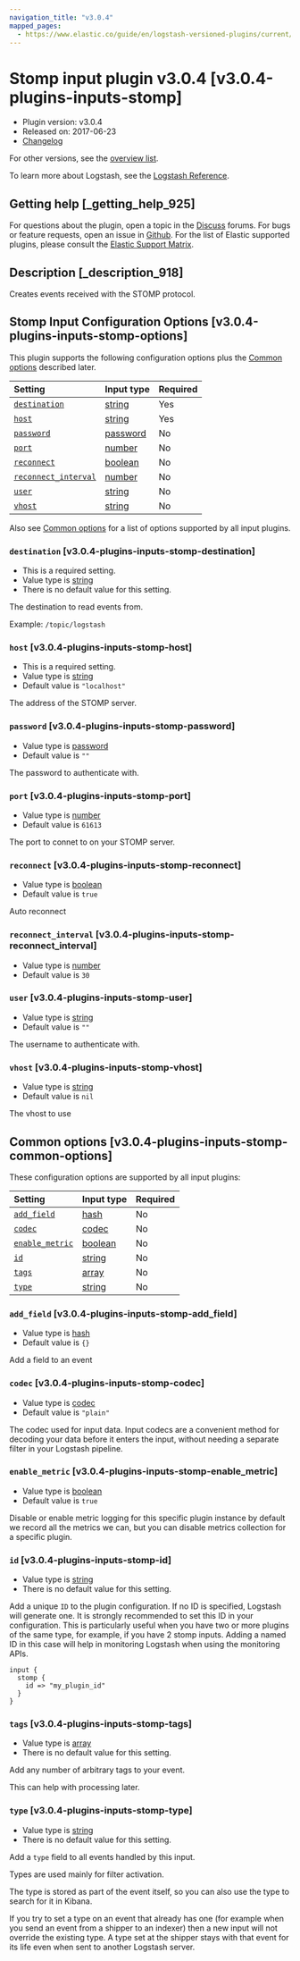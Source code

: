 ```yaml
---
navigation_title: "v3.0.4"
mapped_pages:
  - https://www.elastic.co/guide/en/logstash-versioned-plugins/current/v3.0.4-plugins-inputs-stomp.html
---
```


# Stomp input plugin v3.0.4 [v3.0.4-plugins-inputs-stomp]

* Plugin version: v3.0.4
* Released on: 2017-06-23
* [Changelog](https://github.com/logstash-plugins/logstash-input-stomp/blob/v3.0.4/CHANGELOG.md)

For other versions, see the [overview list](input-stomp-index.md).

To learn more about Logstash, see the [Logstash Reference](https://www.elastic.co/guide/en/logstash/current/index.html).

## Getting help [_getting_help_925]

For questions about the plugin, open a topic in the [Discuss](http://discuss.elastic.co) forums. For bugs or feature requests, open an issue in [Github](https://github.com/logstash-plugins/logstash-input-stomp). For the list of Elastic supported plugins, please consult the [Elastic Support Matrix](https://www.elastic.co/support/matrix#matrix_logstash_plugins).

## Description [_description_918]

Creates events received with the STOMP protocol.

## Stomp Input Configuration Options [v3.0.4-plugins-inputs-stomp-options]

This plugin supports the following configuration options plus the [Common options](v3-0-4-plugins-inputs-stomp.md#v3.0.4-plugins-inputs-stomp-common-options) described later.

| Setting | Input type | Required |
| :- | :- | :- |
| [`destination`](v3-0-4-plugins-inputs-stomp.md#v3.0.4-plugins-inputs-stomp-destination) | [string](/lsr/value-types.md#string) | Yes |
| [`host`](v3-0-4-plugins-inputs-stomp.md#v3.0.4-plugins-inputs-stomp-host) | [string](/lsr/value-types.md#string) | Yes |
| [`password`](v3-0-4-plugins-inputs-stomp.md#v3.0.4-plugins-inputs-stomp-password) | [password](/lsr/value-types.md#password) | No |
| [`port`](v3-0-4-plugins-inputs-stomp.md#v3.0.4-plugins-inputs-stomp-port) | [number](/lsr/value-types.md#number) | No |
| [`reconnect`](v3-0-4-plugins-inputs-stomp.md#v3.0.4-plugins-inputs-stomp-reconnect) | [boolean](/lsr/value-types.md#boolean) | No |
| [`reconnect_interval`](v3-0-4-plugins-inputs-stomp.md#v3.0.4-plugins-inputs-stomp-reconnect_interval) | [number](/lsr/value-types.md#number) | No |
| [`user`](v3-0-4-plugins-inputs-stomp.md#v3.0.4-plugins-inputs-stomp-user) | [string](/lsr/value-types.md#string) | No |
| [`vhost`](v3-0-4-plugins-inputs-stomp.md#v3.0.4-plugins-inputs-stomp-vhost) | [string](/lsr/value-types.md#string) | No |

Also see [Common options](v3-0-4-plugins-inputs-stomp.md#v3.0.4-plugins-inputs-stomp-common-options) for a list of options supported by all input plugins.

### `destination` [v3.0.4-plugins-inputs-stomp-destination]

* This is a required setting.
* Value type is [string](/lsr/value-types.md#string)
* There is no default value for this setting.

The destination to read events from.

Example: `/topic/logstash`

### `host` [v3.0.4-plugins-inputs-stomp-host]

* This is a required setting.
* Value type is [string](/lsr/value-types.md#string)
* Default value is `"localhost"`

The address of the STOMP server.

### `password` [v3.0.4-plugins-inputs-stomp-password]

* Value type is [password](/lsr/value-types.md#password)
* Default value is `""`

The password to authenticate with.

### `port` [v3.0.4-plugins-inputs-stomp-port]

* Value type is [number](/lsr/value-types.md#number)
* Default value is `61613`

The port to connet to on your STOMP server.

### `reconnect` [v3.0.4-plugins-inputs-stomp-reconnect]

* Value type is [boolean](/lsr/value-types.md#boolean)
* Default value is `true`

Auto reconnect

### `reconnect_interval` [v3.0.4-plugins-inputs-stomp-reconnect_interval]

* Value type is [number](/lsr/value-types.md#number)
* Default value is `30`

### `user` [v3.0.4-plugins-inputs-stomp-user]

* Value type is [string](/lsr/value-types.md#string)
* Default value is `""`

The username to authenticate with.

### `vhost` [v3.0.4-plugins-inputs-stomp-vhost]

* Value type is [string](/lsr/value-types.md#string)
* Default value is `nil`

The vhost to use

## Common options [v3.0.4-plugins-inputs-stomp-common-options]

These configuration options are supported by all input plugins:

| Setting | Input type | Required |
| :- | :- | :- |
| [`add_field`](v3-0-4-plugins-inputs-stomp.md#v3.0.4-plugins-inputs-stomp-add_field) | [hash](/lsr/value-types.md#hash) | No |
| [`codec`](v3-0-4-plugins-inputs-stomp.md#v3.0.4-plugins-inputs-stomp-codec) | [codec](/lsr/value-types.md#codec) | No |
| [`enable_metric`](v3-0-4-plugins-inputs-stomp.md#v3.0.4-plugins-inputs-stomp-enable_metric) | [boolean](/lsr/value-types.md#boolean) | No |
| [`id`](v3-0-4-plugins-inputs-stomp.md#v3.0.4-plugins-inputs-stomp-id) | [string](/lsr/value-types.md#string) | No |
| [`tags`](v3-0-4-plugins-inputs-stomp.md#v3.0.4-plugins-inputs-stomp-tags) | [array](/lsr/value-types.md#array) | No |
| [`type`](v3-0-4-plugins-inputs-stomp.md#v3.0.4-plugins-inputs-stomp-type) | [string](/lsr/value-types.md#string) | No |

### `add_field` [v3.0.4-plugins-inputs-stomp-add_field]

* Value type is [hash](/lsr/value-types.md#hash)
* Default value is `{}`

Add a field to an event

### `codec` [v3.0.4-plugins-inputs-stomp-codec]

* Value type is [codec](/lsr/value-types.md#codec)
* Default value is `"plain"`

The codec used for input data. Input codecs are a convenient method for decoding your data before it enters the input, without needing a separate filter in your Logstash pipeline.

### `enable_metric` [v3.0.4-plugins-inputs-stomp-enable_metric]

* Value type is [boolean](/lsr/value-types.md#boolean)
* Default value is `true`

Disable or enable metric logging for this specific plugin instance by default we record all the metrics we can, but you can disable metrics collection for a specific plugin.

### `id` [v3.0.4-plugins-inputs-stomp-id]

* Value type is [string](/lsr/value-types.md#string)
* There is no default value for this setting.

Add a unique `ID` to the plugin configuration. If no ID is specified, Logstash will generate one. It is strongly recommended to set this ID in your configuration. This is particularly useful when you have two or more plugins of the same type, for example, if you have 2 stomp inputs. Adding a named ID in this case will help in monitoring Logstash when using the monitoring APIs.

```
input {
  stomp {
    id => "my_plugin_id"
  }
}
```

### `tags` [v3.0.4-plugins-inputs-stomp-tags]

* Value type is [array](/lsr/value-types.md#array)
* There is no default value for this setting.

Add any number of arbitrary tags to your event.

This can help with processing later.

### `type` [v3.0.4-plugins-inputs-stomp-type]

* Value type is [string](/lsr/value-types.md#string)
* There is no default value for this setting.

Add a `type` field to all events handled by this input.

Types are used mainly for filter activation.

The type is stored as part of the event itself, so you can also use the type to search for it in Kibana.

If you try to set a type on an event that already has one (for example when you send an event from a shipper to an indexer) then a new input will not override the existing type. A type set at the shipper stays with that event for its life even when sent to another Logstash server.
